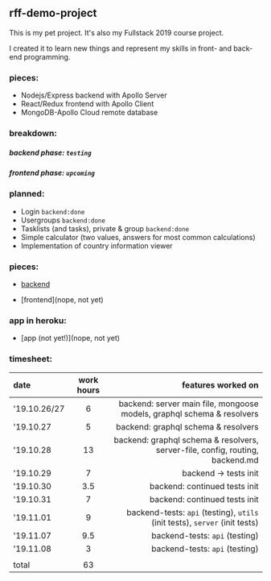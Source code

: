 
## rff-demo-project

This is my pet project. It's also my Fullstack 2019 course project.

I created it to learn new things and represent my skills in front- and back-end programming.

### pieces:
- Nodejs/Express backend with Apollo Server
- React/Redux frontend with Apollo Client
- MongoDB-Apollo Cloud remote database

### breakdown:

##### backend phase: `testing`
##### frontend phase: `upcoming`

### planned:
- Login `backend:done`
- Usergroups `backend:done`
- Tasklists (and tasks), private & group `backend:done`
- Simple calculator (two values, answers for most common calculations)
- Implementation of country information viewer

### pieces:
- [backend](https://github.com/RedFoxFinn/rff-project/tree/backend)

- [frontend](nope, not yet)

### app in heroku:
- [app (not yet!)](nope, not yet)

### timesheet:
date | work hours | features worked on
:--- | :--------: | -----------------:
'19.10.26/27 | 6 | backend: server main file, mongoose models, graphql schema & resolvers
'19.10.27 | 5 | backend: graphql schema & resolvers
'19.10.28 | 13 | backend: graphql schema & resolvers, server-file, config, routing, backend.md
'19.10.29 | 7 | backend -> tests init
'19.10.30 | 3.5 | backend: continued tests init
'19.10.31 | 7 | backend: continued tests init
'19.11.01 | 9 | backend-tests: `api` (testing), `utils` (init tests), `server` (init tests)
'19.11.07 | 9.5 | backend-tests: `api` (testing)
'19.11.08 | 3 | backend-tests: `api` (testing)
 | | 
total | 63 | 
